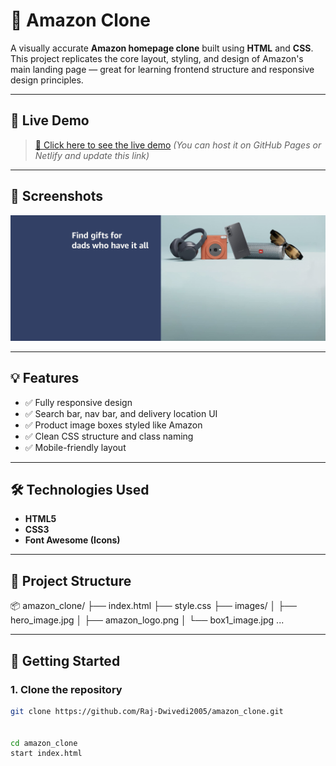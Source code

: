 # 🛒 Amazon Clone

A visually accurate **Amazon homepage clone** built using **HTML** and **CSS**. This project replicates the core layout, styling, and design of Amazon's main landing page — great for learning frontend structure and responsive design principles.

---

## 🚀 Live Demo

> [🔗 Click here to see the live demo](#) *(You can host it on GitHub Pages or Netlify and update this link)*

---

## 📸 Screenshots

![Amazon Clone Screenshot](./hero_image.jpg)

---

## 💡 Features

- ✅ Fully responsive design
- ✅ Search bar, nav bar, and delivery location UI
- ✅ Product image boxes styled like Amazon
- ✅ Clean CSS structure and class naming
- ✅ Mobile-friendly layout

---

## 🛠️ Technologies Used

- **HTML5**
- **CSS3**
- **Font Awesome (Icons)**

---

## 📁 Project Structure
📦 amazon_clone/
├── index.html
├── style.css
├── images/
│ ├── hero_image.jpg
│ ├── amazon_logo.png
│ └── box1_image.jpg ...


---

## 📌 Getting Started

### 1. Clone the repository
```bash
git clone https://github.com/Raj-Dwivedi2005/amazon_clone.git


cd amazon_clone
start index.html
